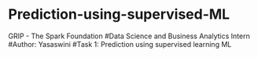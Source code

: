 # Prediction-using-supervised-ML
GRIP - The Spark Foundation #Data Science and Business Analytics Intern #Author: Yasaswini #Task 1: Prediction using supervised learning ML
